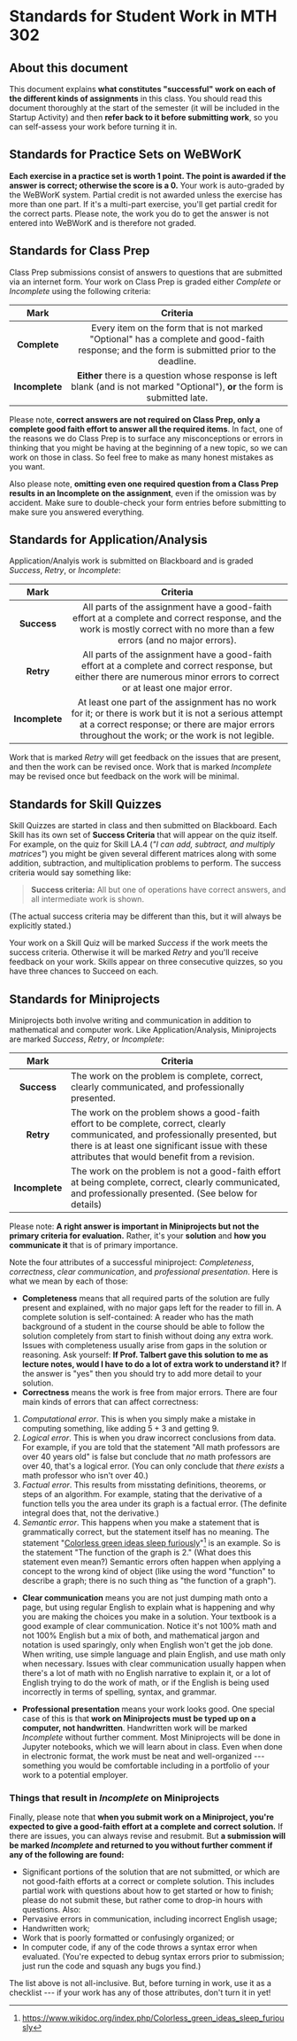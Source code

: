 # Standards for Student Work in MTH 302

## About this document 

This document explains **what constitutes "successful" work on each of the different kinds of assignments** in this class. You should read this document thoroughly at the start of the semester (it will be included in the Startup Activity) and then **refer back to it before submitting work**, so you can self-assess your work before turning it in. 

## Standards for Practice Sets on WeBWorK

**Each exercise in a practice set is worth 1 point. The point is awarded if the answer is correct; otherwise the score is a 0.** Your work is auto-graded by the WeBWorK system. Partial credit is not awarded unless the exercise has more than one part. If it's a multi-part exercise, you'll get partial credit for the correct parts. Please note, the work you do to get the answer is not entered into WeBWorK and is therefore not graded. 

## Standards for Class Prep 

Class Prep submissions consist of answers to questions that are submitted via an internet form. Your work on Class Prep is graded either *Complete* or *Incomplete* using the following criteria: 

|    Mark    |                                                                   Criteria                                                                    |
| :--------: | :-------------------------------------------------------------------------------------------------------------------------------------------: |
|  **Complete**  | Every item on the form that is not marked "Optional" has a complete and good-faith response; and the form is submitted prior to the deadline. |
| **Incomplete** |   **Either** there is a question whose response is left blank (and is not marked "Optional"), **or** the form is submitted late.                                                                                                                                          |


Please note, **correct answers are not required on Class Prep, only a complete good faith effort to answer all the required items**. In fact, one of the reasons we do Class Prep is to surface any misconceptions or errors in thinking that you might be having at the beginning of a new topic, so we can work on those in class. So feel free to make as many honest mistakes as you want. 

Also please note, **omitting even one required question from a Class Prep results in an Incomplete on the assignment**, even if the omission was by accident. Make sure to double-check your form entries before submitting to make sure you answered everything. 


## Standards for Application/Analysis

Application/Analyis work is submitted on Blackboard and is graded *Success*, *Retry*, or *Incomplete*: 

|    Mark    |                                                                                   Criteria                                                                                    |
| :--------: | :---------------------------------------------------------------------------------------------------------------------------------------------------------------------------: |
|  **Success**   | All parts of the assignment have a good-faith effort at a complete and correct response, and the work is mostly correct with no more than a few errors (and no major errors). |
|   **Retry**    |  All parts of the assignment have a good-faith effort at a complete and correct response, but either there are numerous minor errors to correct or at least one major error.  |
| **Incomplete** | At least one part of the assignment has no work for it; or there is work but it is not a serious attempt at a correct response; or there are major errors throughout the work; or the work is not legible. |

Work that is marked *Retry* will get feedback on the issues that are present, and then the work can be revised once. Work that is marked *Incomplete* may be revised once but feedback on the work will be minimal. 


## Standards for Skill Quizzes

Skill Quizzes are started in class and then submitted on Blackboard. Each Skill has its own set of **Success Criteria** that will appear on the quiz itself. For example, on the quiz for Skill LA.4 (*"I can add, subtract, and multiply matrices"*) you might be given several different matrices along with some addition, subtraction, and multiplication problems to perform. The success criteria would say something like: 

>**Success criteria:** All but one of operations have correct answers, and all intermediate work is shown. 

(The actual success criteria may be different than this, but it will always be explicitly stated.)

Your work on a Skill Quiz will be marked *Success* if the work meets the success criteria. Otherwise it will be marked *Retry* and you'll receive feedback on your work. Skills appear on three consecutive quizzes, so you have three chances to Succeed on each. 


## Standards for Miniprojects 

Miniprojects both involve writing and communication in addition to mathematical and computer work. Like Application/Analysis, Miniprojects are marked *Success*, *Retry*, or *Incomplete*: 

|      Mark      | Criteria                                                                                                                                                                                                                             |
| :------------: | ------------------------------------------------------------------------------------------------------------------------------------------------------------------------------------------------------------------------------------ |
|  **Success**   | The work on the problem is complete, correct, clearly communicated, and professionally presented.                                                                                                                                    |
|   **Retry**    | The work on the problem shows a good-faith effort to be complete, correct, clearly communicated, and professionally presented, but there is at least one significant issue with these attributes that would benefit from a revision. |
| **Incomplete** | The work on the problem is not a good-faith effort at being complete, correct, clearly communicated, and professionally presented. (See below for details) |

Please note: **A right answer is important in Miniprojects but not the primary criteria for evaluation.** Rather, it's your **solution** and **how you communicate it** that is of primary importance. 

Note the four attributes of a successful miniproject: *Completeness*, *correctness*, *clear communication*, and *professional presentation*. Here is what we mean by each of those: 

- **Completeness** means that all required parts of the solution are fully present and explained, with no major gaps left for the reader to fill in. A complete solution is self-contained: A reader who has the math background of a student in the course should be able to follow the solution completely from start to finish without doing any extra work. Issues with completeness usually arise from gaps in the solution or reasoning. Ask yourself: **If Prof. Talbert gave this solution to me as lecture notes, would I have to do a lot of extra work to understand it?** If the answer is "yes" then you should try to add more detail to your solution. 
- **Correctness** means the work is free from major errors. There are four main kinds of errors that can affect correctness: 

1. *Computational error*. This is when you simply make a mistake in computing something, like adding $5+3$ and getting $9$. 
2. *Logical error*. This is when you draw incorrect conclusions from data. For example, if you are told that the statement "All math professors are over 40 years old" is false but conclude that *no* math professors are over 40, that's a logical error. (You can only conclude that *there exists* a math professor who isn't over 40.)
3. *Factual error*. This results from misstating  definitions, theorems, or steps of an algorithm. For example, stating that the derivative of a function tells you the area under its graph is a factual error. (The definite integral does that, not the derivative.) 
4. *Semantic error*. This happens when you make a statement that is grammatically correct, but the statement itself has no meaning. The statement "[Colorless green ideas sleep furiously](https://www.wikidoc.org/index.php/Colorless_green_ideas_sleep_furiously)"[^1] is an example. So is the statement "The function of the graph is 2." (What does this statement even mean?) Semantic errors often happen when applying a concept to the wrong kind of object (like using the word "function" to describe a graph; there is no such thing as "the function of a graph"). 

- **Clear communication** means you are not just dumping math onto a page, but using regular English to explain what is happening and why you are making the choices you make in a solution. Your textbook is a good example of clear communication. Notice it's not 100% math and not 100% English but a mix of both, and mathematical jargon and notation is used sparingly, only when English won't get the job done. When writing, use simple language and plain English, and use math only when necessary. Issues with clear communication usually happen when there's a lot of math with no English narrative to explain it, or a lot of English trying to do the work of math, or if the English is being used incorrectly in terms of spelling, syntax, and grammar. 

- **Professional presentation** means your work looks good. One special case of this is that **work on Miniprojects must be typed up on a computer, not handwritten**. Handwritten work will be marked *Incomplete* without further comment. Most Miniprojects will be done in Jupyter notebooks, which we will learn about in class. Even when done in electronic format, the work must be neat and  well-organized --- something you would be comfortable including in a portfolio of your work to a potential employer. 

[^1]: https://www.wikidoc.org/index.php/Colorless_green_ideas_sleep_furiously

### Things that result in *Incomplete* on Miniprojects 

Finally, please note that **when you submit work on a Miniproject, you're expected to give a good-faith effort at a complete and correct solution.** If there are issues, you can always revise and resubmit. But **a submission will be marked *Incomplete* and returned to you without further comment if any of the following are found:**

- Significant portions of the solution that are not submitted, or which are not good-faith efforts at a correct or complete solution. This includes partial work with questions about how to get started or how to finish; please do not submit these, but rather come to drop-in hours with questions. Also: 
- Pervasive errors in communication, including incorrect English usage;
- Handwritten work; 
- Work that is poorly formatted or confusingly organized; or
- In computer code, if any of the code throws a syntax error when evaluated. (You're expected to debug syntax errors prior to submission; just run the code and squash any bugs you find.)

The list above is not all-inclusive. But, before turning in work, use it as a checklist --- if your work has any of those attributes, don't turn it in yet! 